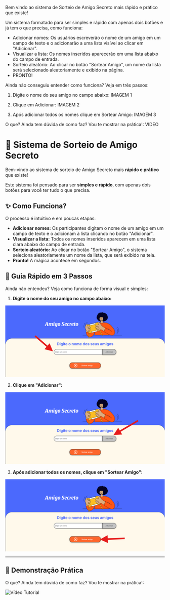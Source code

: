 Bem vindo ao sistema de Sorteio de Amigo Secreto mais rápido e prático que existe!</strong>

Um sistema formatado para ser simples e rápido com apenas dois botões e já tem o que precisa, como funciona:
- Adicionar nomes: Os usuários escreverão o nome de um amigo em um campo de texto e o adicionarão a uma lista visível ao clicar em "Adicionar".
- Visualizar a lista: Os nomes inseridos aparecerão em uma lista abaixo do campo de entrada.
- Sorteio aleatório: Ao clicar no botão "Sortear Amigo", um nome da lista será selecionado aleatoriamente e exibido na página.
- PRONTO!

Ainda não conseguiu entender como funciona? Veja em três passos:

1. Digite o nome do seu amigo no campo abaixo:
IMAGEM 1

2. Clique em Adicionar:
IMAGEM 2

3. Após adicionar todos os nomes clique em Sortear Amigo:
IMAGEM 3


O que? Ainda tem dúvida de como faz? Vou te mostrar na prática!:
VIDEO

# 🎁 Sistema de Sorteio de Amigo Secreto

Bem-vindo ao sistema de sorteio de Amigo Secreto mais **rápido e prático** que existe!

Este sistema foi pensado para ser **simples e rápido**, com apenas dois botões para você ter tudo o que precisa.

## ✨ Como Funciona?

O processo é intuitivo e em poucas etapas:

- **Adicionar nomes:** Os participantes digitam o nome de um amigo em um campo de texto e o adicionam à lista clicando no botão "Adicionar".
- **Visualizar a lista:** Todos os nomes inseridos aparecem em uma lista clara abaixo do campo de entrada.
- **Sorteio aleatório:** Ao clicar no botão "Sortear Amigo", o sistema seleciona aleatoriamente um nome da lista, que será exibido na tela.
- **Pronto!** A mágica acontece em segundos.

## 🚀 Guia Rápido em 3 Passos

Ainda não entendeu? Veja como funciona de forma visual e simples:

1.  **Digite o nome do seu amigo no campo abaixo:**
    
   ![Digite o nome](https://raw.githubusercontent.com/iagfs/amigo-secreto/refs/heads/main/assets/1.png) 

2.  **Clique em "Adicionar":**
    
   ![Clique em Adicionar](https://raw.githubusercontent.com/iagfs/amigo-secreto/refs/heads/main/assets/2.png)

3.  **Após adicionar todos os nomes, clique em "Sortear Amigo":**
    
   ![Clique em Adicionar](https://raw.githubusercontent.com/iagfs/amigo-secreto/refs/heads/main/assets/3.png)

---

## 🎥 Demonstração Prática

O que? Ainda tem dúvida de como faz? Vou te mostrar na prática!:

![Vídeo Tutorial](https://raw.githubusercontent.com/iagfs/amigo-secreto/refs/heads/main/assets/Tutorial%20baixa%20resolucao.gif)

